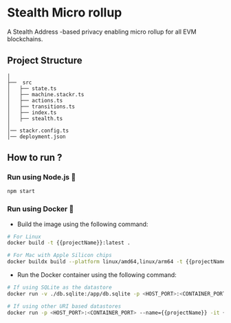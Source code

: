 # Stealth Micro rollup

A Stealth Address -based privacy enabling micro rollup for all EVM blockchains.


## Project Structure 

```
│ 
├──  src
│   ├── state.ts
│   ├── machine.stackr.ts
│   ├── actions.ts
│   ├── transitions.ts
│   ├── index.ts
│   ├── stealth.ts
│
│── stackr.config.ts
│── deployment.json

```

## How to run ?

### Run using Node.js :rocket:

```bash
npm start
```

### Run using Docker :whale:

- Build the image using the following command:

```bash
# For Linux
docker build -t {{projectName}}:latest .

# For Mac with Apple Silicon chips
docker buildx build --platform linux/amd64,linux/arm64 -t {{projectName}}:latest .
```

- Run the Docker container using the following command:

```bash
# If using SQLite as the datastore
docker run -v ./db.sqlite:/app/db.sqlite -p <HOST_PORT>:<CONTAINER_PORT> --name={{projectName}} -it {{projectName}}:latest

# If using other URI based datastores
docker run -p <HOST_PORT>:<CONTAINER_PORT> --name={{projectName}} -it {{projectName}}:latest
```
